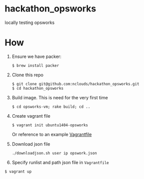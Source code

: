 # hackathon_opsworks
locally testing opsworks

# How


1. Ensure we have packer:

   ```
   $ brew install packer
   ```

2. Clone this repo

   ```
   $ git clone git@github.com:nclouds/hackathon_opsworks.git
   $ cd hackathon_opsworks
   ```

3. Build image. This is need for the very first time

   ```
   $ cd opsworks-vm; rake build; cd ..
   ```

4. Create vagrant file

   ```
   $ vagrant init ubuntu1404-opsworks
   ```
   
   Or reference to an example [Vagrantfile](https://github.com/nclouds/hackathon_opsworks/blob/master/templates/Vagrantfile)

5. Download json file

   ```
   ./downloadjson.sh user ip opswork.json
   ```

6.  Specify runlist and path json file in `Vagrantfile`

  ```
  $ vagrant up
  ```

